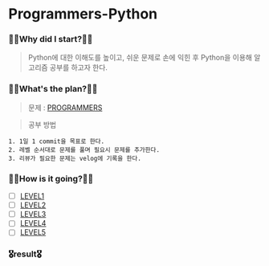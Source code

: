 # Programmers-Python

### 🧎‍♂️Why did I start?🧎‍♂️

> Python에 대한 이해도를 높이고, 쉬운 문제로 손에 익힌 후 Python을 이용해 알고리즘 공부를 하고자 한다.

### 🚶‍♂️What's the plan?🚶‍♂️

> 문제 : [PROGRAMMERS](https://programmers.co.kr/learn/challenges)

> 공부 방법

    1. 1일 1 commit을 목표로 한다.
    2. 레벨 순서대로 문제를 풀며 필요시 문제를 추가한다.
    3. 리뷰가 필요한 문제는 velog에 기록을 한다.

### 🏃‍♂️How is it going?🏃‍♂️

  - [ ] [LEVEL1](https://github.com/pup-paw/Algorithm-Python/tree/main/Programmers/level1)  
  - [ ] [LEVEL2](https://github.com/pup-paw/Algorithm-Python/tree/main/Programmers/level2)  
  - [ ] [LEVEL3](https://github.com/pup-paw/Algorithm-Python/tree/main/Programmers/level3)  
  - [ ] [LEVEL4](https://github.com/pup-paw/Algorithm-Python/tree/main/Programmers/level4)  
  - [ ] [LEVEL5](https://github.com/pup-paw/Algorithm-Python/tree/main/Programmers/level5)  

### 🎖result🎖
